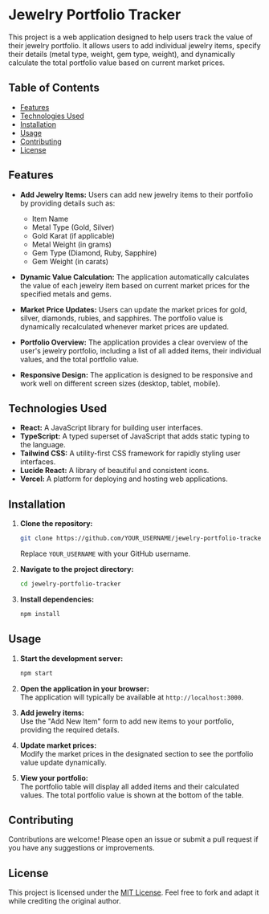 
# Jewelry Portfolio Tracker

This project is a web application designed to help users track the value of their jewelry portfolio. It allows users to add individual jewelry items, specify their details (metal type, weight, gem type, weight), and dynamically calculate the total portfolio value based on current market prices.

## Table of Contents

- [Features](#features)
- [Technologies Used](#technologies-used)
- [Installation](#installation)
- [Usage](#usage)
- [Contributing](#contributing)
- [License](#license)

## Features

- **Add Jewelry Items:** Users can add new jewelry items to their portfolio by providing details such as:
    - Item Name
    - Metal Type (Gold, Silver)
    - Gold Karat (if applicable)
    - Metal Weight (in grams)
    - Gem Type (Diamond, Ruby, Sapphire)
    - Gem Weight (in carats)
    
- **Dynamic Value Calculation:** The application automatically calculates the value of each jewelry item based on current market prices for the specified metals and gems.

- **Market Price Updates:** Users can update the market prices for gold, silver, diamonds, rubies, and sapphires. The portfolio value is dynamically recalculated whenever market prices are updated.

- **Portfolio Overview:** The application provides a clear overview of the user's jewelry portfolio, including a list of all added items, their individual values, and the total portfolio value.

- **Responsive Design:** The application is designed to be responsive and work well on different screen sizes (desktop, tablet, mobile).

## Technologies Used

- **React:** A JavaScript library for building user interfaces.
- **TypeScript:** A typed superset of JavaScript that adds static typing to the language.
- **Tailwind CSS:** A utility-first CSS framework for rapidly styling user interfaces.
- **Lucide React:** A library of beautiful and consistent icons.
- **Vercel:** A platform for deploying and hosting web applications.

## Installation

1. **Clone the repository:**
   ```bash
   git clone https://github.com/YOUR_USERNAME/jewelry-portfolio-tracker.git
   ```
   Replace `YOUR_USERNAME` with your GitHub username.
   
2. **Navigate to the project directory:**
   ```bash
   cd jewelry-portfolio-tracker
   ```

3. **Install dependencies:**
   ```bash
   npm install   
   ```

## Usage

1. **Start the development server:**
   ```bash
   npm start     
   ```

2. **Open the application in your browser:**  
   The application will typically be available at `http://localhost:3000`.

3. **Add jewelry items:**  
   Use the "Add New Item" form to add new items to your portfolio, providing the required details.

4. **Update market prices:**  
   Modify the market prices in the designated section to see the portfolio value update dynamically.

5. **View your portfolio:**  
   The portfolio table will display all added items and their calculated values. The total portfolio value is shown at the bottom of the table.


## Contributing

Contributions are welcome! Please open an issue or submit a pull request if you have any suggestions or improvements. 

## License

This project is licensed under the [MIT License](LICENSE). Feel free to fork and adapt it while crediting the original author.

